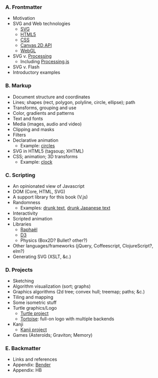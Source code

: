 ### A. Frontmatter

* Motivation
* SVG and Web technologies
    * [SVG](http://www.w3.org/TR/SVG/)
    * [HTML5](http://www.w3.org/html/wg/drafts/html/master/)
    * [CSS](http://www.w3.org/TR/CSS2/)
    * [Canvas 2D API](http://www.w3.org/html/wg/drafts/2dcontext/html5_canvas/)
    * [WebGL](https://www.khronos.org/registry/webgl/specs/1.0/)
* SVG v. [Processing](http://processing.org/)
    * Including [Processing.js](http://processingjs.org/)
* SVG v. Flash
* Introductory examples

### B. Markup

* Document structure and coordinates
* Lines; shapes (rect, polygon, polyline, circle, ellipse); path
* Transforms, grouping and use
* Color, gradients and patterns
* Text and fonts
* Media (images, audio and video)
* Clipping and masks
* Filters
* Declarative animation
    * Example: [circles](http://romulusetrem.us/vectors-galore/svg/circles.svg)
* SVG in HTML5 (tagsoup; XHTML)
* CSS; animation; 3D transforms
    * Example: [clock](http://romulusetrem.us/vectors-galore/svg/clock.svg)

### C. Scripting

* An opinionated view of Javascript
* DOM (Core, HTML, SVG)
* A support library for this book (V.js)
* Randomness
    * Examples: [drunk text](http://romulusetrem.us/vectors-galore/svg/drunk-text.svg),
      [drunk Japanese text](http://romulusetrem.us/vectors-galore/svg/drunk-text-ja.svg)
* Interactivity
* Scripted animation
* Libraries
    * [Raphaël](http://raphaeljs.com/)
    * [D3](http://d3js.org/)
    * Physics (Box2D? Bullet? other?)
* Other languages/frameworks (jQuery, Coffeescript, ClojureScript?, elm?)
* Generating SVG (XSLT, &c.)

### D. Projects

* Sketching
* Algorithm visualization (sort; graphs)
* Graphics algorithms (2d tree; convex hull; treemap; paths; &c.)
* Tiling and mapping
* Some isometric stuff
* Turtle graphics/Logo
    * [Turtle project](http://romulusetrem.us/vectors-galore/projects/turtle/)
    * [Tortoise](https://github.com/julienq/tortoise): full-on logo with
      multiple backends
* Kanji
    * [Kanji project](http://romulusetrem.us/vectors-galore/projects/kanji/kanji.html?k=漢)
* Games (Asteroids; Graviton; Memory)


### E. Backmatter

* Links and references
* Appendix: [Bender](http://bender.igel.co.jp/)
* Appendix: HB
